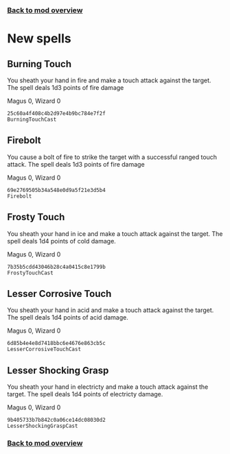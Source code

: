 ### [Back to mod overview](./README.md)

# New spells

## Burning Touch

You sheath your hand in fire and make a touch attack against the target. The spell deals 1d3 points of fire damage

Magus 0, Wizard 0

`25c60a4f408c4b2d97e4b9bc784e7f2f`  
`BurningTouchCast`  

## Firebolt

You cause a bolt of fire to strike the target with a successful ranged touch attack. The spell deals 1d3 points of fire damage

Magus 0, Wizard 0

`69e2769505b34a548e0d9a5f21e3d5b4`  
`Firebolt`  

## Frosty Touch

You sheath your hand in ice and make a touch attack against the target. The spell deals 1d4 points of cold damage.

Magus 0, Wizard 0

`7b35b5cdd43046b28c4a0415c8e1799b`  
`FrostyTouchCast`  

## Lesser Corrosive Touch

You sheath your hand in acid and make a touch attack against the target. The spell deals 1d4 points of acid damage.

Magus 0, Wizard 0

`6d85b4e4e8d7418bbc6e4676e863cb5c`  
`LesserCorrosiveTouchCast`  

## Lesser Shocking Grasp

You sheath your hand in electricty and make a touch attack against the target. The spell deals 1d4 points of electricty damage.

Magus 0, Wizard 0

`9b405733b7b842c0a06ce14dc08030d2`  
`LesserShockingGraspCast`  


### [Back to mod overview](./README.md)
